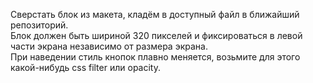 Сверстать блок из макета, кладём  в доступный файл в ближайший репозиторий.<br>
Блок должен быть шириной 320 пикселей и фиксироваться в левой части экрана независимо от размера экрана.<br>
При наведении стиль кнопок плавно меняется, возьмите для этого какой-нибудь css filter или opacity.<br>
